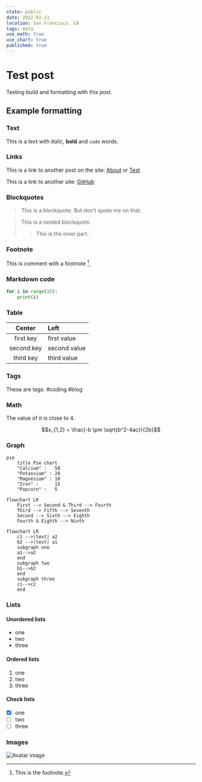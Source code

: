 ```yaml
---
state: public
date: 2022-02-11
location: San Francisco, CA
tags: meta
use_math: true
use_chart: true
published: true
---
```


# Test post

Testing build and formatting with this post. 

## Example formatting

### Text

This is a text with *italic*, **bold** and `code` words.

### Links

This is a link to another post on the site: [About](./about.md) or [Test](./test.md)

This is a link to another site: [GitHub](https://www.github.com)

### Blockquotes

> This is a blockquote. But don’t quote me on that.

> This is a nested blockquote.
>> This is the inner part.

### Footnote

This is comment with a footnote [^1].

[^1]: This is the footnote.

### Markdown code

```python
for i in range(10):
    print(i)
```

### Table

| Center       | Left         |
| :----------: | :----------- |
| first key    | first value  |
| second key   | second value |
| third key    | third value  |

### Tags

These are tags: #coding #blog

### Math

The value of $\pi$ is close to 4.

$$x_{1,2} = \frac{-b \pm \sqrt{b^2-4ac}}{2b}$$

### Graph

```mermaid
pie
    title Pie chart
    "Calcium" :   50
    "Potassium" : 20
    "Magnesium" : 10
    "Iron" :      15
    "Popcorn" :   5
```

```mermaid
flowchart LR
    First --> Second & Third --> Fourth
    Third --> Fifth --> Seventh
    Second --> Sixth --> Eighth
    Fourth & Eighth --> Ninth
```

```mermaid
flowchart LR
    c1 -->|text| a2
    b2 -->|text| a1
    subgraph one
    a1-->a2
    end
    subgraph two
    b1-->b2
    end
    subgraph three
    c1-->c2
    end
```

### Lists

#### Unordered lists

- one
- two
- three

#### Ordered lists

1. one
2. two
3. three

#### Check lists

- [X] one
- [ ] two
- [ ] three

### Images

![Avatar image](/assets/favicon.png)
